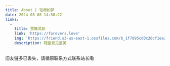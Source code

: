 ```yaml
---
title: About | 轻烟如梦
date: 2024-08-08 14:58:22
links: 
  - 
    title: 雪舞灵颜
    link: 'https://forevers.love'
    img: 'https://friend.s3-us-east-1.ossfiles.com/b_1f7895cd0c20cf1ea2f6903ffabafdf1.jpg'
    description: 随至爱见至美
---
```


旧友链多已丢失，请循原联系方式联系站长嘞